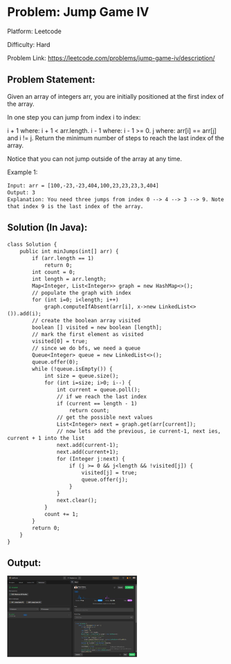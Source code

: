 # Problem: Jump Game IV

Platform: Leetcode

Difficulty: Hard

Problem Link: https://leetcode.com/problems/jump-game-iv/description/

## Problem Statement:

Given an array of integers arr, you are initially positioned at the first index of the array.

In one step you can jump from index i to index:

i + 1 where: i + 1 < arr.length.
i - 1 where: i - 1 >= 0.
j where: arr[i] == arr[j] and i != j.
Return the minimum number of steps to reach the last index of the array.

Notice that you can not jump outside of the array at any time.

Example 1:

    Input: arr = [100,-23,-23,404,100,23,23,23,3,404]
    Output: 3
    Explanation: You need three jumps from index 0 --> 4 --> 3 --> 9. Note that index 9 is the last index of the array.

## Solution (In Java):

    class Solution {
        public int minJumps(int[] arr) {
            if (arr.length == 1)
                return 0;
            int count = 0;
            int length = arr.length;
            Map<Integer, List<Integer>> graph = new HashMap<>();
            // populate the graph with index
            for (int i=0; i<length; i++)
                graph.computeIfAbsent(arr[i], x->new LinkedList<>()).add(i);
            // create the boolean array visited
            boolean [] visited = new boolean [length];
            // mark the first element as visited
            visited[0] = true;
            // since we do bfs, we need a queue
            Queue<Integer> queue = new LinkedList<>();
            queue.offer(0);
            while (!queue.isEmpty()) {
                int size = queue.size();
                for (int i=size; i>0; i--) {
                    int current = queue.poll();
                    // if we reach the last index
                    if (current == length - 1)
                        return count;
                    // get the possible next values
                    List<Integer> next = graph.get(arr[current]);
                    // now lets add the previous, ie current-1, next ies, current + 1 into the list
                    next.add(current-1);
                    next.add(current+1);
                    for (Integer j:next) {
                        if (j >= 0 && j<length && !visited[j]) {
                            visited[j] = true;
                            queue.offer(j);
                        }
                    }
                    next.clear(); 
                }
                count += 1;
            }
            return 0;
        }
    }

## Output:
<img
  src="Output.png"
  alt="Alt text"
  title="Optional title"
  style="display: inline-block; margin: 0 auto; max-width: 300px">








